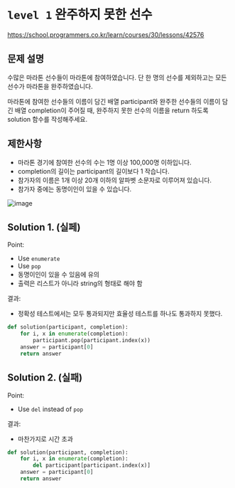 # `level 1` 완주하지 못한 선수 
https://school.programmers.co.kr/learn/courses/30/lessons/42576

## 문제 설명

수많은 마라톤 선수들이 마라톤에 참여하였습니다. 단 한 명의 선수를 제외하고는 모든 선수가 마라톤을 완주하였습니다.

마라톤에 참여한 선수들의 이름이 담긴 배열 participant와 완주한 선수들의 이름이 담긴 배열 completion이 주어질 때, 완주하지 못한 선수의 이름을 return 하도록 solution 함수를 작성해주세요.

## 제한사항
- 마라톤 경기에 참여한 선수의 수는 1명 이상 100,000명 이하입니다.
- completion의 길이는 participant의 길이보다 1 작습니다.
- 참가자의 이름은 1개 이상 20개 이하의 알파벳 소문자로 이루어져 있습니다.
- 참가자 중에는 동명이인이 있을 수 있습니다.

![image](https://user-images.githubusercontent.com/122213470/229139309-17d4195b-364b-4bf9-bdf3-bd7929e05e17.png)

## Solution 1. (실페)

Point:
- Use `enumerate`
- Use `pop`
- 동명이인이 있을 수 있음에 유의
- 출력은 리스트가 아니라 string의 형태로 해야 함

결과:
- 정확성 테스트에서는 모두 통과되지만 효율성 테스트를 하나도 통과하지 못했다.

```python
def solution(participant, completion):
    for i, x in enumerate(completion):
        participant.pop(participant.index(x))
    answer = participant[0]
    return answer
```

## Solution 2. (실패)

Point:
- Use `del` instead of `pop`

결과:
- 마찬가지로 시간 초과

```python
def solution(participant, completion):
    for i, x in enumerate(completion):
        del participant[participant.index(x)]
    answer = participant[0]
    return answer
```



